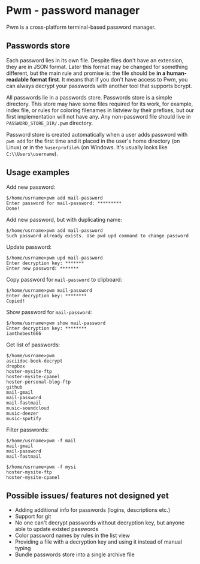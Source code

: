# Pwm - password manager

Pwm is a cross-platform terminal-based password manager.

## Passwords store

Each password lies in its own file. Despite files don't have an extension, 
they are in JSON format. Later this format may be changed
for something different, but the main rule and promise is:
the file should be **in a human-readable format first**.
It means that if you don't have access to Pwm, you can always decrypt your
passwords with another tool that supports bcrypt.

All passwords lie in a passwords store. Passwords store is a simple directory.
This store may have some files required for its work, for example, index file,
or rules for coloring filenames in listview by their prefixes,
but our first implementation will not have any. Any non-password file should
live in `PASSWORD_STORE_DIR/.pwm` directory.

Password store is created automatically when a user adds password with
`pwm add` for the first time and it placed in the user's home directory (on Linux)
or in the `%userprofile%` (on Windows. It's usually looks like `C:\\Users\username`).

##  Usage examples

Add new password: 

```
$/home/usrname>pwm add mail-password
Enter password for mail-password: *********
Done!
```

Add new password, but with duplicating name: 

```
$/home/usrname>pwm add mail-password
Such password already exists. Use pwd upd command to change password
```

Update password:

```
$/home/usrname>pwm upd mail-password
Enter decryption key: *******
Enter new password: *******
```

Copy password for `mail-password` to clipboard:

```
$/home/usrname>pwm mail-password
Enter decryption key: ********
Copied!
```

Show password for `mail-password`:

```
$/home/usrname>pwm show mail-password
Enter decryption key: ********
iamthebest666
```

Get list of passwords:

```
$/home/usrname>pwm
asciidoc-book-decrypt
dropbox
hoster-mysite-ftp
hoster-mysite-cpanel
hoster-personal-blog-ftp
github
mail-gmail
mail-password
mail-fastmail
music-soundcloud
music-deezer
music-spotify
```

Filter passwords: 

```
$/home/usrname>pwm -f mail
mail-gmail
mail-password
mail-fastmail
```

```
$/home/usrname>pwm -f mysi
hoster-mysite-ftp
hoster-mysite-cpanel
```

## Possible issues/ features not designed yet

- Adding additional info for passwords (logins, descriptions etc.)
- Support for git
- No one can't decrypt passwords without decryption key, but anyone able to
  update existed passwords
- Color password names by rules in the list view
- Providing a file with a decryption key and using it instead of manual typing
- Bundle passwords store into a single archive file

